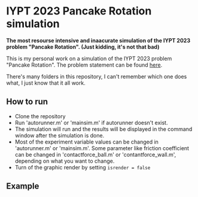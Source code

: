 # IYPT 2023 Pancake Rotation simulation
**The most resourse intensive and inaacurate simulation of the IYPT 2023 problem "Pancake Rotation". (Just kidding, it's not that bad)**

This is my personal work on a simulation of the IYPT 2023 problem "Pancake Rotation". The problem statement can be found [here](https://www.iypt.org/problems/problems-for-the-36th-iypt-2023/).

There's many folders in this repository, I can't remember which one does what, I just know that it all work.

## How to run
- Clone the repository
- Run 'autorunner.m' or 'mainsim.m' if autorunner doesn't exist.
- The simulation will run and the results will be displayed in the command window after the simulation is done.
- Most of the experiment variable values can be changed in 'autorunner.m' or 'mainsim.m'. Some parameter like friction coefficient can be changed in 'contactforce_ball.m' or 'contantforce_wall.m', depending on what you want to change.
- Turn of the graphic render by setting ```isrender = false```

## Example
